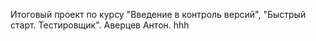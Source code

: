 Итоговый проект по курсу "Введение в контроль версий", "Быстрый старт. Тестировщик". Аверцев Антон.
hhh
